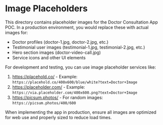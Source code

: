 # Image Placeholders

This directory contains placeholder images for the Doctor Consultation App POC. In a production environment, you would replace these with actual images for:

- Doctor profiles (doctor-1.jpg, doctor-2.jpg, etc.)
- Testimonial user images (testimonial-1.jpg, testimonial-2.jpg, etc.)
- Hero section images (doctor-video-call.jpg)
- Service icons and other UI elements

For development and testing, you can use image placeholder services like:

1. https://placehold.co/ - Example: `https://placehold.co/400x600/blue/white?text=Doctor+Image`
2. https://placeholder.com/ - Example: `https://via.placeholder.com/400x600.png?text=Doctor+Image`
3. https://picsum.photos/ - For random images: `https://picsum.photos/400/600`

When implementing the app in production, ensure all images are optimized for web use and properly sized to reduce load times. 